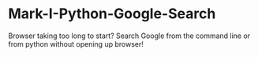 # Mark-I-Python-Google-Search
Browser taking too long to start? Search Google from the command line or from python without opening up browser!

